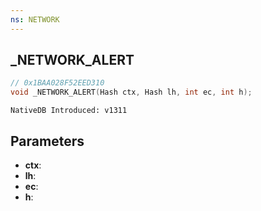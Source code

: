 ```yaml
---
ns: NETWORK
---
```

## _NETWORK_ALERT

```c
// 0x1BAA028F52EED310
void _NETWORK_ALERT(Hash ctx, Hash lh, int ec, int h);
```

```
NativeDB Introduced: v1311
```

## Parameters
* **ctx**:
* **lh**:
* **ec**:
* **h**:
